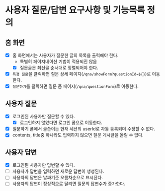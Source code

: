 # 사용자 질문/답변 요구사항 및 기능목록 정의

## 홈 화면
- [x] 홈 화면에서는 사용자가 질문한 글의 목록을 출력해야 한다.
  - 특별히 페이지네이션 기법이 적용되진 않음
  - [x] 질문글은 최신글 순서대로 정렬되어야 한다.
- [x] `특정 질문`을 클릭하면 질문 상세 페이지(`/qna/showForm?questionId=${}`)로 이동한다.
- [x] `질문하기`를 클릭하면 질문 폼 페이지(`/qna/questionForm`)로 이동한다.

## 사용자 질문
- [x] 로그인된 사용자만 질문할 수 있다.
  - [x] 로그인하지 않았다면 로그인 폼으로 이동한다.
- [x] 질문하기 폼에서 글쓴이는 현재 세션의 userId로 자동 등록되며 수정할 수 없다.
- [x] contents, title중 하나라도 입력하지 않으면 질문 게시글을 올릴 수 없다.

## 사용자 답변
- [x] 로그인된 사용자만 답변할 수 있다.
- [ ] 사용자가 답변을 입력하면 새로운 답변이 생성된다.
- [ ] 사용자의 답변은 날짜기준 오름차순으로 표시된다.
- [ ] 사용자의 답변이 정상적으로 달리면 질문의 답변수가 증가한다.